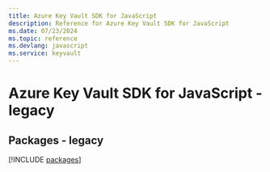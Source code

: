 ```yaml
---
title: Azure Key Vault SDK for JavaScript
description: Reference for Azure Key Vault SDK for JavaScript
ms.date: 07/23/2024
ms.topic: reference
ms.devlang: javascript
ms.service: keyvault
---
```

# Azure Key Vault SDK for JavaScript - legacy
## Packages - legacy
[!INCLUDE [packages](key-vault-index.md)]